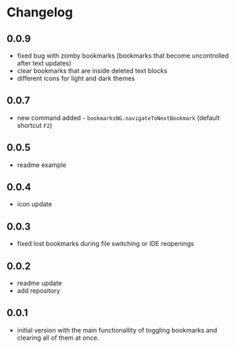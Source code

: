 # Changelog

## 0.0.9

- fixed bug with zomby bookmarks (bookmarks that become uncontrolled after text updates)
- clear bookmarks that are inside deleted text blocks
- different icons for light and dark themes

## 0.0.7

- new command added - `bookmarksNG.navigateToNextBookmark` (default shortcut `F2`)

## 0.0.5

- readme example

## 0.0.4

- icon update

## 0.0.3

- fixed lost bookmarks during file switching or IDE reopenings

## 0.0.2

- readme update
- add repository

## 0.0.1

- initial version with the main functionallity of toggling bookmarks and clearing all of them at once.
